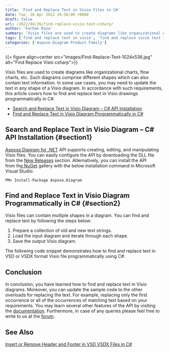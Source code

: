 ```yaml
---
title: 'Find and Replace Text in Visio Files in C#'
date: Tue, 26 Apr 2022 19:58:00 +0000
draft: false
url: /2022/04/26/find-replace-visio-text-csharp/
author: 'Farhan Raza'
summary: 'Visio files are used to create diagrams like organizational charts, flow charts, etc. Such diagrams comprise different shapes which can also contain text information. In some use cases, you may need to update the text in any shape of a Visio diagram. In accordance with such requirements, this article covers how to **find and replace text in Visio drawings programmatically in C#**.'
tags: ['find and replace text in visio', 'find and replace visio text in csharp', 'search and replace text in VSD VSDX']
categories: ['Aspose.Diagram Product Family']
---
```




{{< figure align=center src="images/Find-Replace-Text-1024x536.jpg" alt="Find Replace Visio csharp">}}


Visio files are used to create diagrams like organizational charts, flow charts, etc. Such diagrams comprise different shapes which can also contain text information. In some use cases, you may need to update the text in any shape of a Visio diagram. In accordance with such requirements, this article covers how to find and replace text in Visio drawings programmatically in C#.

*   [Search and Replace Text in Visio Diagram – C# API Installation][1]
*   [Find and Replace Text in Visio Diagram Programmatically in C#][2]

## Search and Replace Text in Visio Diagram – C# API Installation {#section1}

[Aspose.Diagram for .NET][3] API supports creating, editing, and manipulating Visio files. You can easily configure the API by downloading the DLL file from the [New Releases][4] section. Alternatively, you can install the API from th[e NuGet][5] gallery with the below installation command in Microsoft Visual Studio:

```
PM> Install-Package Aspose.Diagram
```

## Find and Replace Text in Visio Diagram Programmatically in C# {#section2}

Visio files can contain multiple shapes in a diagram. You can find and replace text by following the steps below:

1.  Prepare a collection of old and new text strings.
2.  Load the input diagram and iterate through each shape.
3.  Save the output Visio diagram.

The following code snippet demonstrates how to find and replace text in VSD or VSDX format Visio file programmatically using C#:



## Conclusion

In conclusion, you have learned how to find and replace text in Visio diagrams. Moreover, you can update the sample code to the other overloads for replacing the text. For example, replacing only the first occurrence or all of the occurrences of matching text based on your requirements. You may learn several other features of the API by visiting the [documentation][6]. Furthermore, in case of any queries please feel free to write to us at the [forum][7].

## See Also

[Insert or Remove Header and Footer in VSD VSDX Files in C#][8]




[1]: #section1
[2]: #section2
[3]: https://products.aspose.com/diagram/net
[4]: https://downloads.aspose.com/diagram/net
[5]: https://www.nuget.org/packages/Aspose.Diagram
[6]: https://docs.aspose.com/diagram/net/
[7]: https://forum.aspose.com/c/diagram
[8]: https://blog.aspose.com/2022/04/10/insert-remove-header-footer-vsd-vsdx-csharp/




